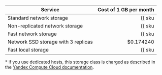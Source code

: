 | Service | Cost of 1 GB per month |
|--------------------------------|-----------------------------------------------------------------------:|
| Standard network storage | {{ sku|USD|mdb.cluster.network-hdd.kafka|month|string }} |
| Non-replicated network storage | {{ sku|USD|mdb.cluster.network-ssd-nonreplicated.kafka|month|string }} |
| Fast network storage | {{ sku|USD|mdb.cluster.network-nvme.kafka|month|string }} |
| Network SSD storage with 3 replicas | $0.174240 |
| Fast local storage | {{ sku|USD|mdb.cluster.local-nvme.kafka|month|string }} * |

\* If you use dedicated hosts, this storage class is charged as described in the [Yandex Compute Cloud documentation](../../compute/pricing.md#prices).